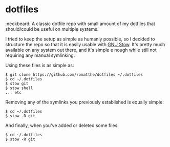 # dotfiles
:neckbeard: A classic dotfile repo with small amount of my dotfiles that should/could be useful on multiple systems.

I tried to keep the setup as simple as humanly possible, so I decided to structure the repo so that it is easily usable with [GNU Stow][1]. It's pretty much available on any system out there, and it's simple e
nough while still not requiring any manual symlinking.

Using these files is as simple as:
```
$ git clone https://github.com/romatthe/dotfiles ~/.dotfiles
$ cd ~/.dotfiles
$ stow git
$ stow shell
... etc
```

Removing any of the symlinks you previously established is equally simple:
```
$ cd ~/.dotfiles
$ stow -D git
```

And finally, when you've added or deleted some files:
```
$ cd ~/.dotfiles
$ stow -R git
```

[1]: https://www.gnu.org/software/stow/
